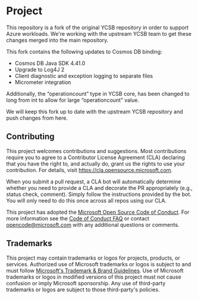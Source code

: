 # Project

This repository is a fork of the original YCSB repository in order to support Azure workloads. We're working with the 
upstream YCSB team to get these changes merged into the main repository.

This fork contains the following updates to Cosmos DB binding:

- Cosmos DB Java SDK 4.41.0
- Upgrade to Log4J 2
- Client diagnostic and exception logging to separate files
- Micrometer integration

Additionally, the “operationcount” type in YCSB core, has been changed to long from int to allow for large “operationcount” value.

We will keep this fork up to date with the upstream YCSB repository and push changes from here.

## Contributing

This project welcomes contributions and suggestions.  Most contributions require you to agree to a
Contributor License Agreement (CLA) declaring that you have the right to, and actually do, grant us
the rights to use your contribution. For details, visit https://cla.opensource.microsoft.com.

When you submit a pull request, a CLA bot will automatically determine whether you need to provide
a CLA and decorate the PR appropriately (e.g., status check, comment). Simply follow the instructions
provided by the bot. You will only need to do this once across all repos using our CLA.

This project has adopted the [Microsoft Open Source Code of Conduct](https://opensource.microsoft.com/codeofconduct/).
For more information see the [Code of Conduct FAQ](https://opensource.microsoft.com/codeofconduct/faq/) or
contact [opencode@microsoft.com](mailto:opencode@microsoft.com) with any additional questions or comments.

## Trademarks

This project may contain trademarks or logos for projects, products, or services. Authorized use of Microsoft 
trademarks or logos is subject to and must follow 
[Microsoft's Trademark & Brand Guidelines](https://www.microsoft.com/en-us/legal/intellectualproperty/trademarks/usage/general).
Use of Microsoft trademarks or logos in modified versions of this project must not cause confusion or imply Microsoft sponsorship.
Any use of third-party trademarks or logos are subject to those third-party's policies.
